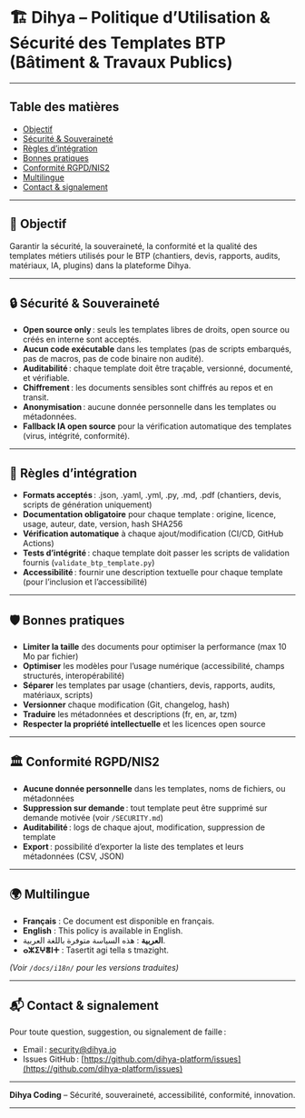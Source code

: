 # 🏗️ Dihya – Politique d’Utilisation & Sécurité des Templates BTP (Bâtiment & Travaux Publics)

---

## Table des matières

- [Objectif](#objectif)
- [Sécurité & Souveraineté](#sécurité--souveraineté)
- [Règles d’intégration](#règles-dintégration)
- [Bonnes pratiques](#bonnes-pratiques)
- [Conformité RGPD/NIS2](#conformité-rgpdnis2)
- [Multilingue](#multilingue)
- [Contact & signalement](#contact--signalement)

---

## 🎯 Objectif

Garantir la sécurité, la souveraineté, la conformité et la qualité des templates métiers utilisés pour le BTP (chantiers, devis, rapports, audits, matériaux, IA, plugins) dans la plateforme Dihya.

---

## 🔒 Sécurité & Souveraineté

- **Open source only** : seuls les templates libres de droits, open source ou créés en interne sont acceptés.
- **Aucun code exécutable** dans les templates (pas de scripts embarqués, pas de macros, pas de code binaire non audité).
- **Auditabilité** : chaque template doit être traçable, versionné, documenté, et vérifiable.
- **Chiffrement** : les documents sensibles sont chiffrés au repos et en transit.
- **Anonymisation** : aucune donnée personnelle dans les templates ou métadonnées.
- **Fallback IA open source** pour la vérification automatique des templates (virus, intégrité, conformité).

---

## 📝 Règles d’intégration

- **Formats acceptés** : .json, .yaml, .yml, .py, .md, .pdf (chantiers, devis, scripts de génération uniquement)
- **Documentation obligatoire** pour chaque template : origine, licence, usage, auteur, date, version, hash SHA256
- **Vérification automatique** à chaque ajout/modification (CI/CD, GitHub Actions)
- **Tests d’intégrité** : chaque template doit passer les scripts de validation fournis (`validate_btp_template.py`)
- **Accessibilité** : fournir une description textuelle pour chaque template (pour l’inclusion et l’accessibilité)

---

## 🛡️ Bonnes pratiques

- **Limiter la taille** des documents pour optimiser la performance (max 10 Mo par fichier)
- **Optimiser** les modèles pour l’usage numérique (accessibilité, champs structurés, interopérabilité)
- **Séparer** les templates par usage (chantiers, devis, rapports, audits, matériaux, scripts)
- **Versionner** chaque modification (Git, changelog, hash)
- **Traduire** les métadonnées et descriptions (fr, en, ar, tzm)
- **Respecter la propriété intellectuelle** et les licences open source

---

## 🏛️ Conformité RGPD/NIS2

- **Aucune donnée personnelle** dans les templates, noms de fichiers, ou métadonnées
- **Suppression sur demande** : tout template peut être supprimé sur demande motivée (voir `/SECURITY.md`)
- **Auditabilité** : logs de chaque ajout, modification, suppression de template
- **Export** : possibilité d’exporter la liste des templates et leurs métadonnées (CSV, JSON)

---

## 🌍 Multilingue

- **Français** : Ce document est disponible en français.
- **English** : This policy is available in English.
- **العربية** : هذه السياسة متوفرة باللغة العربية.
- **ⴰⵣⵉⵖⴻⵏⵜ** : Tasertit agi tella s tmazight.

*(Voir `/docs/i18n/` pour les versions traduites)*

---

## 📬 Contact & signalement

Pour toute question, suggestion, ou signalement de faille :
- Email : [security@dihya.io](mailto:security@dihya.io)
- Issues GitHub : [https://github.com/dihya-platform/issues](https://github.com/dihya-platform/issues)

---

**Dihya Coding** – Sécurité, souveraineté, accessibilité, conformité, innovation.

---
